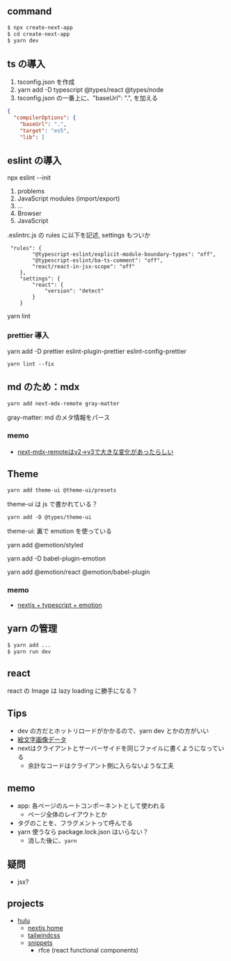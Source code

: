 ## command
``` sh
$ npx create-next-app
$ cd create-next-app
$ yarn dev
```

## ts の導入
1. tsconfig.json を作成
2. yarn add -D typescript @types/react @types/node
3. tsconfig.json の一番上に、"baseUrl": ".", を加える

``` json
{
  "compilerOptions": {
    "baseUrl": ".",
    "target": "es5",
    "lib": [
```

## eslint の導入
npx eslint --init

1. problems
1. JavaScript modules (import/export)
1. ...
1. Browser
1. JavaScript

.eslintrc.js の rules に以下を記述, settings もついか

```
 "rules": {
        "@typescript-eslint/explicit-module-boundary-types": "off",
        "@typescript-eslint/ba-ts-comment": "off",
        "react/react-in-jsx-scope": "off"
    },
    "settings": {
        "react": {
            "version": "detect"
        }
    }
```

yarn lint

### prettier 導入
yarn add -D prettier eslint-plugin-prettier eslint-config-prettier

```
yarn lint --fix
```

## md のため：mdx
```
yarn add next-mdx-remote gray-matter
```

gray-matter: md のメタ情報をパース

### memo
- [next-mdx-remoteはv2->v3で大きな変化があったらしい](https://github.com/hashicorp/next-mdx-remote/releases/tag/3.0.0)

## Theme
`yarn add theme-ui @theme-ui/presets`

theme-ui は js で書かれている？

`yarn add -D @types/theme-ui`

theme-ui: 裏で emotion を使っている

yarn add @emotion/styled

yarn add -D babel-plugin-emotion

yarn add @emotion/react @emotion/babel-plugin

### memo
- [nextjs + typescript + emotion](https://zenn.dev/iwakin999/articles/7a5e11e62ba668)


## yarn の管理
``` sh
$ yarn add ...
$ yarn run dev
```

## react
react の Image は lazy loading に勝手になる？


## Tips
- dev の方だとホットリロードがかかるので、yarn dev とかの方がいい
- [絵文字画像データ](https://emojipedia.org/)
- nextはクライアントとサーバーサイドを同じファイルに書くようになっている
  - 余計なコードはクライアント側に入らないような工夫

## memo
- app: 各ページのルートコンポーネントとして使われる
  - ページ全体のレイアウトとか
- タグのことを、フラグメントって呼んでる
- yarn 使うなら package.lock.json はいらない？
  - 消した後に、`yarn`

## 疑問
- jsx?

## projects
- [hulu](https://www.youtube.com/watch?v=MqDlsjc8GLo&ab_channel=SonnySangha)
  - [nextjs home](https://nextjs.org/learn/basics/create-nextjs-app/setup)
  - [tailwindcss](https://tailwindcss.com/)
  - [snippets](https://marketplace.visualstudio.com/items?itemName=rodrigovallades.es7-react-js-snippets)
    - rfce (react functional components)

